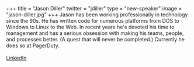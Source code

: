 +++
title = "Jason Diller"
twitter = "jdiller"
type = "new-speaker"
image = "jason-diller.jpg"
+++
Jason has been working professionally in technology since the 90s. He has written code for numerous platforms from DOS to Windows to Linux to the Web. In recent years he's devoted his time to management and has a serious obsession with making his teams, people, and processes better. (A quest that will never be completed.) Currently he does so at PagerDuty.<br><br> [LinkedIn](http://linkedin.com/in/jasonadiller)